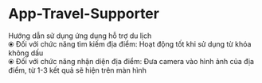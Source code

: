 ﻿# App-Travel-Supporter
Hướng dẫn sử dụng ứng dụng hỗ trợ du lịch </br>
&#10687; Đối với chức năng tìm kiếm địa điểm: Hoạt động tốt khi sử dụng từ khóa không dấu </br>
&#10687; Đối với chức năng nhận diện địa điểm: Đưa camera vào hình ảnh của địa điểm, từ 1-3 kết quả sẽ hiện trên màn hình
